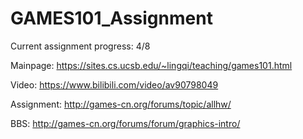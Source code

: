 # GAMES101_Assignment

Current assignment progress: 4/8

Mainpage: https://sites.cs.ucsb.edu/~lingqi/teaching/games101.html

Video: https://www.bilibili.com/video/av90798049

Assignment: http://games-cn.org/forums/topic/allhw/

BBS: http://games-cn.org/forums/forum/graphics-intro/
